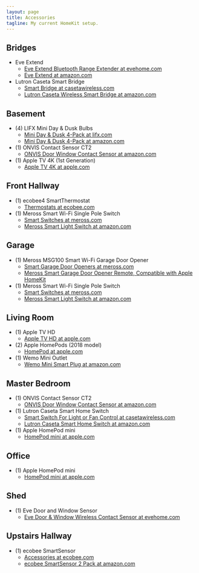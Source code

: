 ```yaml
---
layout: page
title: Accessories
tagline: My current HomeKit setup.
---
```


## Bridges

* Eve Extend
    * [Eve Extend Bluetooth Range Extender at evehome.com](https://www.evehome.com/en-us/eve-extend)
    * [Eve Extend at amazon.com](https://www.amazon.com/gp/product/B07X1LCK8N/)
* Lutron Caseta Smart Bridge 
    * [Smart Bridge at casetawireless.com](https://www.casetawireless.com/products/expansion-kits-and-smart-bridge)
    * [Lutron Caseta Wireless Smart Bridge at amazon.com](https://www.amazon.com/Lutron-Caseta-Wireless-Bridge-L-BDG2-WH/dp/B00XPW67ZM/)

## Basement

* (4) LIFX Mini Day & Dusk Bulbs
    * [Mini Day & Dusk 4-Pack at lifx.com](https://www.lifx.com/products/lifx-mini-day-dusk-4-pack)
    * [Mini Day & Dusk 4-Pack at amazon.com](https://www.amazon.com/gp/product/B072Y6X7QS/)
* (1) ONVIS Contact Sensor CT2
    * [ONVIS Door Window Contact Sensor at amazon.com](https://www.amazon.com/gp/product/B08JQ96N8J/)
* (1) Apple TV 4K (1st Generation)
    * [Apple TV 4K at apple.com](https://www.apple.com/apple-tv-4k/)

## Front Hallway

* (1) ecobee4 SmartThermostat
    * [Thermostats at ecobee.com](https://www.ecobee.com/en-us/smart-thermostats/)
* (1) Meross Smart Wi-Fi Single Pole Switch
    * [Smart Switches at meross.com](https://www.meross.com/list?category_id=39)
    * [Meross Smart Light Switch at amazon.com](https://www.amazon.com/gp/product/B088NQMN5Z/)

## Garage

* (1) Meross MSG100 Smart Wi-Fi Garage Door Opener
    * [Smart Garage Door Openers at meross.com](https://www.meross.com/list?category_id=8)
    * [Meross Smart Garage Door Opener Remote, Compatible with Apple HomeKit](https://www.amazon.com/gp/product/B084Z5QZR2/)
* (1) Meross Smart Wi-Fi Single Pole Switch
    * [Smart Switches at meross.com](https://www.meross.com/list?category_id=39)
    * [Meross Smart Light Switch at amazon.com](https://www.amazon.com/gp/product/B088NQMN5Z/)

## Living Room

* (1) Apple TV HD
    * [Apple TV HD at apple.com](https://www.apple.com/apple-tv-hd/)
* (2) Apple HomePods (2018 model)
    * [HomePod at apple.com](https://www.apple.com/homepod-2018/)
* (1) Wemo Mini Outlet
    * [Wemo Mini Smart Plug at amazon.com](https://www.amazon.com/gp/product/B01NBI0A6R/)

## Master Bedroom

* (1) ONVIS Contact Sensor CT2
    * [ONVIS Door Window Contact Sensor at amazon.com](https://www.amazon.com/gp/product/B08JQ96N8J/)
* (1) Lutron Caseta Smart Home Switch 
    * [Smart Switch For Light or Fan Control at casetawireless.com](https://www.casetawireless.com/products/dimmers-switches)
    * [Lutron Caseta Smart Home Switch at amazon.com](https://www.amazon.com/gp/product/B07SGGQLNT)
* (1) Apple HomePod mini
    * [HomePod mini at apple.com](https://www.apple.com/homepod-mini/)

## Office

* (1) Apple HomePod mini
    * [HomePod mini at apple.com](https://www.apple.com/homepod-mini/)

## Shed

* (1) Eve Door and Window Sensor
    * [Eve Door & Window Wireless Contact Sensor at evehome.com](https://www.evehome.com/en-us/eve-door-window)

## Upstairs Hallway

* (1) ecobee SmartSensor
    * [Accessories at ecobee.com](https://www.ecobee.com/en-us/accessories/)
    * [ecobee SmartSensor 2 Pack at amazon.com](https://smile.amazon.com/ecobee-SmartSensor-2-Pack-White/dp/B07NQVWRR3)
